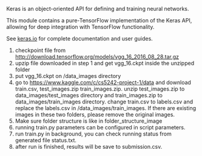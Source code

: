 Keras is an object-oriented API for defining and training neural networks.

This module contains a pure-TensorFlow implementation of the Keras API,
allowing for deep integration with TensorFlow functionality.

See [keras.io](https://keras.io) for complete documentation and user guides.

1. checkpoint file from http://download.tensorflow.org/models/vgg_16_2016_08_28.tar.gz
2. upzip file downloaded in step 1 and get vgg_16.ckpt inside the unzipped folder
3. put vgg_16.ckpt on /data_images directory
4. go to https://www.kaggle.com/c/cs5242-project-1/data and download train.csv, test_images.zip
   train_images.zip. unzip test_images.zip to data_images/test_images directory
   and train_images.zip to data_images/train_images directory. change train.csv to
   labels.csv and replace the labels.csv in /data_images/train_images.
   If there are existing images in these two folders, please remove the original images. 
4. Make sure folder structure is like in folder_structure_image
5. running train.py parameters can be configured in script parameters.
6. run train.py in background, you can check running status from generated file status.txt.
7. after run is finished, results will be save to submission.csv. 